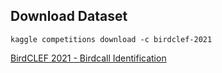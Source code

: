 ## Download Dataset

`kaggle competitions download -c birdclef-2021`

[BirdCLEF 2021 - Birdcall Identification](https://www.kaggle.com/c/birdclef-2021/data)



